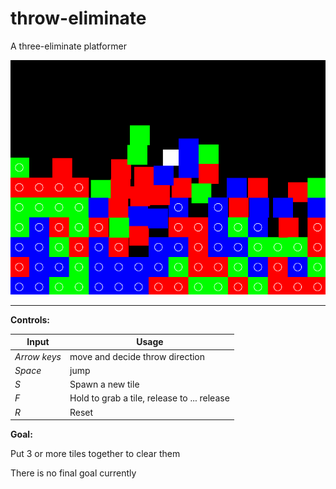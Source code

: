 # throw-eliminate
A three-eliminate platformer

![](Animation.gif)

---

**Controls:**

|Input|Usage|
|---|---|
|*Arrow keys*|move and decide throw direction|
|*Space*|jump|
|*S*|Spawn a new tile|
|*F*|Hold to grab a tile, release to ... release|
|*R*|Reset|

**Goal:**

Put 3 or more tiles together to clear them

There is no final goal currently

